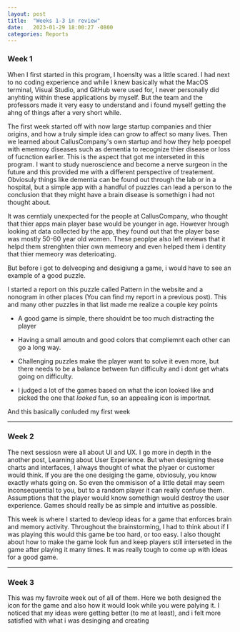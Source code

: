 ```yaml
---
layout: post
title:  "Weeks 1-3 in review"
date:   2023-01-29 18:00:27 -0800
categories: Reports
---
```


### Week 1

When I first started in this program, I hoenslty was a little scared. I had next to no coding experience and while I knew basically what the MacOS terminal, Visual Studio, and GitHub were used for, I never personally did anyhting within these applications by myself. But the team and the professors made it very easy to understand and i found myself getting the ahng of things after a very short while.

The first week started off with now large startup companies and thier origins, and how a truly simple idea can grow to affect so many lives. Then we learned about CallusCompany's own startup and how they help poeopel with ememroy diseases such as dementia to recognize thier disease or loss of fucnction earlier. This is the aspect that got me interseted in this program. I want to study nueroscience and become a nerve surgeon in the future and this provided me with a different perspective of treatement. Obviosuly things like dementia can be found out through the lab or in a hospital, but a simple app with a handful of puzzles can lead a person to the conclusion that they might have a brain disease is somethign i had not thought about.

It was cerntialy unexpected for the people at CallusCompany, who thought that thier apps main player base would be younger in age. However hrough looking at data collected by the app, they found out that the player base was mostly 50-60 year old women. These peoplpe also left reviews that it helpd them strenghten thier own memeory and even helped them i dentity that thier memeory was deterioating.

But before i got to delveoping and desigiung a game, i would have to see an example of a good puzzle.

I started a report on this puzzle called Pattern in the website and a nonogram in other places (You can find my report in a previous post). This and many other puzzles in that list made me realize a couple key points

- A good game is simple, there shouldnt be too much distracting the player

- Having a small amoutn and good colors that compliemnt each other can go a long way.

- Challenging puzzles make the player want to solve it even more, but there needs to be a balance between fun difficulty and i dont get whats going on difficulty.

- I judged a lot of the games based on what the icon looked like and picked the one that *looked* fun, so an appealing icon is importnat.

And this basically conluded my first week

---

### Week 2

The next sessiosn were all about UI and UX. I go more in depth in the another post, Learning about User Experience. But when designing these charts and interfaces, I always thought of what the plyaer or customer would think. If you are the one desiging the game, obviosuly, you know exactly whats going on. So even the ommisison of a little detail may seem inconsequential to you, but to a random player it can really confuse them. Assumptions that the player would know somethign would destroy the user experience. Games should really be as simple and intuitive as possible. 

This week is where I started to devleop ideas for a game that enforces brain and memory activity. Throughout the brainstorming, I had to think about if I was playing this would this game be too hard, or too easy. I also thought about how to make the game look fun and keep players still interseted in the game after playing it many times. It was really tough to come up with ideas for a good game.

---

### Week 3

This was my favroite week out of all of them. Here we both designed the icon for the game and also how it would look while you were palying it. I noticed that my ideas were getting better (to me at least), and i felt more satisfied with what i was desinging and creating